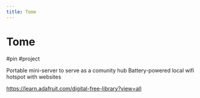 ```yaml
---
title: Tome
---
```


# Tome

#pin #project

Portable mini-server to serve as a comunity hub 
Battery-powered local wifi hotspot with websites

https://learn.adafruit.com/digital-free-library?view=all